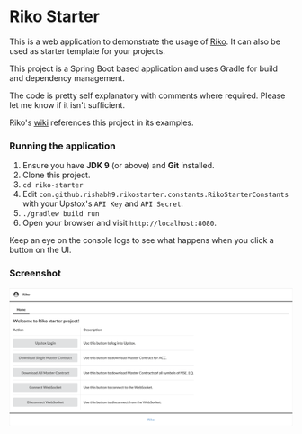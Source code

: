 # Riko Starter

This is a web application to demonstrate the usage of [Riko](https://github.com/rishabh9/riko). 
It can also be used as starter template for your projects.

This project is a Spring Boot based application and uses Gradle for build and dependency management.

The code is pretty self explanatory with comments where required. Please let me know if it isn't sufficient.

Riko's [wiki](https://github.com/rishabh9/riko/wiki) references this project in its examples.

### Running the application

1. Ensure you have __JDK 9__ (or above) and __Git__ installed.
2. Clone this project.
3. `cd riko-starter`
4. Edit `com.github.rishabh9.rikostarter.constants.RikoStarterConstants` with your Upstox's `API Key` and `API Secret`.
4. `./gradlew build run` 
5. Open your browser and visit `http://localhost:8080`.

Keep an eye on the console logs to see what happens when you click a button on the UI.

### Screenshot
![Screenshot of the index page](Screenshot_Index_Page.png)

